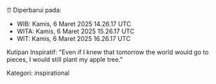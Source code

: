 ⏰ Diperbarui pada:
- WIB: Kamis, 6 Maret 2025 14.26.17 UTC
- WITA: Kamis, 6 Maret 2025 15.26.17 UTC
- WIT: Kamis, 6 Maret 2025 16.26.17 UTC

Kutipan Inspiratif:
"Even if I knew that tomorrow the world would go to pieces, I would still plant my apple tree."


Kategori: inspirational

